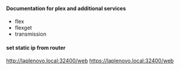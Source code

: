 #### Documentation for plex and additional services
- flex
- flexget
- transmission

#### set static ip from router
http://laplenovo.local:32400/web
https://laplenovo.local:32400/web